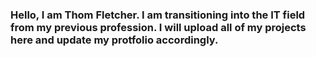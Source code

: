 ### Hello, I am Thom Fletcher. I am transitioning into the IT field from my previous profession. I will upload all of my projects here and update my protfolio accordingly.
